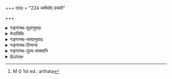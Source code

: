 +++
title = "224 धर्मार्थाव् उच्यते"

+++

<details><summary>गङ्गानथ-मूलानुवादः</summary>

Spiritual merit and wealth are called “good”; or pleasure and wealth; or spiritual merit alone, or wealth alone is “good”; but the truth is that it is the aggregate of the three.—(224)
</details>

<details><summary>मेधातिथिः</summary>

यत् प्रशस्यं यद् आचर्यमाणं दृष्टादृष्टे नोपहन्ति यच् छ्रेयो लोक उच्यते, किं पुनस् तद् इति सुहृद् भूत्वान्वाचष्टे । नायं वेदमूलो ऽर्थः, नाचार्यादिशब्दवत् पदार्थकथनम् । किं तर्हि, श्रेयोऽर्थी सर्वः पुरुषः प्रवर्तते । तत्रेदम् उच्यते- इदं श्रेयः, एतदर्थं यत्नः कर्तव्यः । तत्र मतान्तराणि तावद् उपन्यस्यति । 

- <u>केषांचित्</u> मतं **धर्मार्थौ श्रेयः** । **धर्मः** शास्त्रविहितौ विधिप्रतिषेधौ । **अर्थो** गोभूमिहिरण्यादिः । एतद् एव **श्रेयः,** एतदधीनत्वात् पुरुषप्रीतेः ।

- <u>अपरं</u> मतं **कामार्थाव्** इति । **कामस्** तावन् मुख्य एव पुरुषार्थः । प्रीतिर् हि **श्रेयः**, **अर्थो** ऽपि तत्साधनत्वात् । एवं हि चार्वाकाः आहुः- "काम एवैकः पुरुषार्थस् तस्य साधनम् अर्थः धर्मो ऽपि यद्य् अस्ति" ।

- **<u>धर्म</u>** एव सर्वेभ्यः श्रेयान्, सर्वस्य तन्मूलत्वाच् च । उक्तं च "धर्माद् अर्थश् च कामश् च" (म्भ् १८.५.४९) इति । 

- **<u>अर्थ</u>**[^५५७] एवेति वणिजः प्रयोगजीविनः । 


[^५५७]:
     M G 1st ed.: arthata

- <u>सिद्धान्तस्</u> तु **त्रिवर्ग इति तु स्थितिः** । अतो धर्माविरोधिनाव् अर्थकामाव् अपि सेवितव्यौ, न तद्विरोधिनौ । तथा च गौतमः- "न पूर्वाह्णमध्यंदिनापराह्णान् अफलान् कुर्यात् यथाशक्ति धर्मार्थकामेभ्यः" इति (ग्ध् ९.४६) । त्र्यात्मको वर्गस् **त्रिवर्गः** । त्रिषु समुदितेष्व् अयं रूढः ॥ २.२२४ ॥
</details>

<details><summary>गङ्गानथ-भाष्यानुवादः</summary>

In a friendly spirit, the Author now proceeds to explain what it is that is praiseworthy, which, when carried into practice, does no harm either visible or invisible, and which is called ‘good’ in ordinary parlance.

What is stated here is not founded on the Veda, nor is it an explanation of the denotation of words, as we have had before in the case of such words as ‘preception’ and the rest. The fact of the matter is that when a man acts he seeks to obtain something ‘good’; and the Author is going to explain that such and such a thing is the ‘good’ for the sake of which man acts.

On this point he puts forward the different opinions that have been held.

\(1\) Some people have held that *spiritual merit and wealth are “good*” ‘Spiritual merit’ consists in the due observance of the Injunctions and Interdictions contained in the scriptures. ‘Wealth’ consists in cattle, lands, gold and so forth. These alone constitute “good”; since man’s happiness depends upon them.

\(2\) Another opinion is that ‘*pleasure and wealth*’ constitute the “good.” Pleasure is the one thing desired by men; hence pleasure is the “good and wealth also, since it is conducive to pleasure. The *Cārvākas* (Atheists) have declared that “Pleasure is the one end of man, and wealth is the means to it, as also is ‘Spiritual Merit,’ if there is such a thing.”

\(3\) \[The third opinion is that\] Spiritual Merit is the highest ‘good’ of all,—all this being based upon that. To this end it has been declared that ‘from Spiritual Merit proceed Wealth and Pleasure.’

\(4\) That Wealth is the sole ‘good’ is held by tradesmen aud professionals.

\(5\) The real truth is that it consists in ‘*the aggregate of the three*’ Hence it follows that one should attend to Wealth and Pleasure also, but only such as are compatible with Spiritual Merit, and not such as are contrary to it. So says Gautama (9.46)—‘One should, as far as lies in his power, make his mornings, middays and evenings fruitful with Spiritual Merit, Wealth and Pleasure.’

‘*Aggregate of three*’;—*i.e*., a group consisting of three factors. That is, the name ‘good’ is applied by convention to the three taken together.—(224)
</details>

<details><summary>गङ्गानथ-टिप्पन्यः</summary>

Hopkins remarks “*four* schools are noted but he ignores the fifth,—the
Siddhānta—‘*trivargamiti tu sthitiḥ*’ ‘the truth is that it is the
aggregate of the three.’

This verse is quoted in *Aparārka* (p. 158), which adds that *Dharma*,
*Artha* and *Kāma* are the ‘group of three’;—this constitutes the
‘*Śreyaḥ*’, which one should constantly bear in mind as the aim to be
attained.
</details>

<details><summary>गङ्गानथ-तुल्य-वाक्यानि</summary>

*Gautama* (9.48.49).—‘Either the morning or the midday or tho evening,
he shall not make devoid of merit, wealth and pleasure;—from among these
he should regard merit as the highest.’

*Vaśiṣṭha* (1.1).—‘The investigation of Dharma for the good of man.’

*Viṣṇu* (1.8).—‘Merit is the essence of all.’

*Āpaslamba Dharmasūtra* (1.20.3).—‘When a man does what is meritorious,
wealth follows.’
</details>

<details><summary>Bühler</summary>

224	(Some declare that) the chief good consists in (the acquisition of) spiritual merit and wealth, (others place it) in (the gratification of) desire and (the acquisition of) wealth, (others) in (the acquisition of) spiritual merit alone, and (others say that the acquisition of) wealth alone is the chief good here (below); but the (correct) decision is that it consists of the aggregate of (those) three.
</details>
